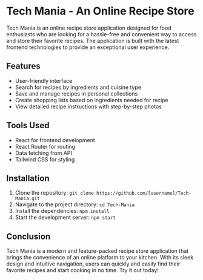 # Tech Mania - An Online Recipe Store

Tech Mania is an online recipe store application designed for food enthusiasts who are looking for a hassle-free and convenient way to access and store their favorite recipes. The application is built with the latest frontend technologies to provide an exceptional user experience.

## Features

- User-friendly interface
- Search for recipes by ingredients and cuisine type
- Save and manage recipes in personal collections
- Create shopping lists based on ingredients needed for recipe
- View detailed recipe instructions with step-by-step photos

## Tools Used

- React for frontend development
- React Router for routing
- Data fetching from API
- Tailwind CSS for styling

## Installation

1. Clone the repository: `git clone https://github.com/[username]/Tech-Mania.git`
2. Navigate to the project directory: `cd Tech-Mania`
3. Install the dependencies: `npm install`
4. Start the development server: `npm start`

## Conclusion

Tech Mania is a modern and feature-packed recipe store application that brings the convenience of an online platform to your kitchen. With its sleek design and intuitive navigation, users can quickly and easily find their favorite recipes and start cooking in no time. Try it out today!
